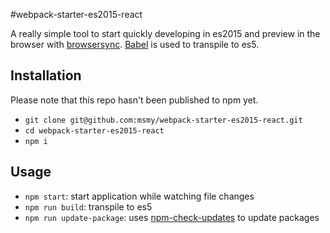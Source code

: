 #webpack-starter-es2015-react

A really simple tool to start quickly developing in es2015 and preview in the browser with [browsersync](https://github.com/Browsersync/browser-sync).
[Babel](https://github.com/babel/babel) is used to transpile to es5.

## Installation

Please note that this repo hasn't been published to npm yet.

* `git clone git@github.com:msmy/webpack-starter-es2015-react.git`
* `cd webpack-starter-es2015-react`
* `npm i`

## Usage

* `npm start`: start application while watching file changes
* `npm run build`: transpile to es5
* `npm run update-package`: uses [npm-check-updates](https://github.com/tjunnone/npm-check-updates) to update packages
